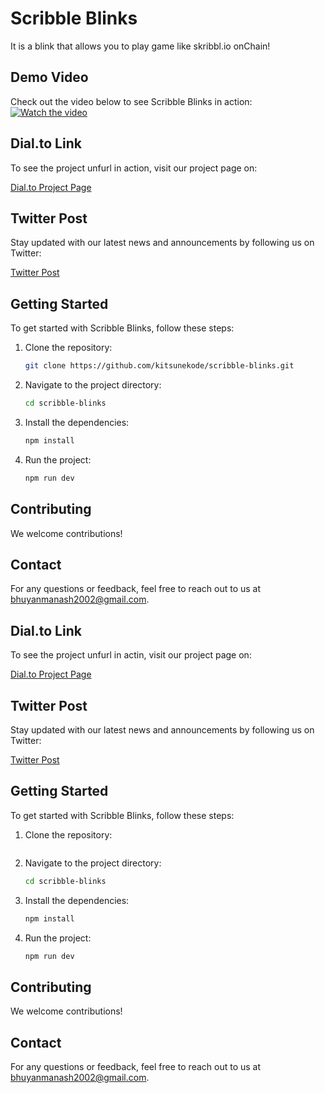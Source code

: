 # Scribble Blinks
It is a blink that allows you to play game like skribbl.io onChain!

## Demo Video

Check out the video below to see Scribble Blinks in action:
[![Watch the video](https://img.youtube.com/vi/VIDEO_ID/maxresdefault.jpg)](
https://github.com/user-attachments/assets/fa559b0c-a44b-47b8-9e36-0c9291df1f20)



## Dial.to Link

To see the project unfurl in action, visit our project page on:

[Dial.to Project Page](https://dial.to/?action=solana-action%3Ahttps%3A%2F%2Fskribbl-game-blink.vercel.app%2Fapi%2Factions%2Fcreate-game&cluster=devnet)

## Twitter Post

Stay updated with our latest news and announcements by following us on Twitter:

[Twitter Post](https://x.com/KitsuneKode/status/1854223067909677400)

## Getting Started

To get started with Scribble Blinks, follow these steps:

1. Clone the repository:
    ```sh
    git clone https://github.com/kitsunekode/scribble-blinks.git
    ```
2. Navigate to the project directory:
    ```sh
    cd scribble-blinks
    ```
3. Install the dependencies:
    ```sh
    npm install
    ```
4. Run the project:
    ```sh
    npm run dev
    ```

## Contributing

We welcome contributions! 

## Contact

For any questions or feedback, feel free to reach out to us at [bhuyanmanash2002@gmail.com](mailto:bhuyanmanash2002@gmail.com).

## Dial.to Link

To see the project unfurl in actin, visit our project page on:

[Dial.to Project Page]()

## Twitter Post

Stay updated with our latest news and announcements by following us on Twitter:

[Twitter Post](https://x.com/kitsunekode/)

## Getting Started

To get started with Scribble Blinks, follow these steps:

1. Clone the repository:

    ```
2. Navigate to the project directory:
    ```sh
    cd scribble-blinks
    ```
3. Install the dependencies:
    ```sh
    npm install
    ```
4. Run the project:
    ```sh
    npm run dev
    ```

## Contributing

We welcome contributions! 

## Contact

For any questions or feedback, feel free to reach out to us at [bhuyanmanash2002@gmail.com](mailto:bhuyanmanash2002@gmail.com).
